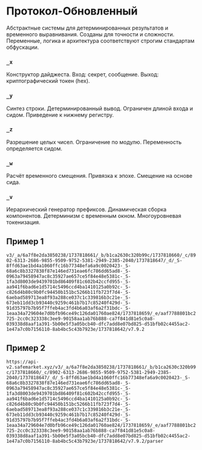 # Протокол-Обновленный

Абстрактные системы для детерминированных результатов и временного выравнивания. Созданы для точности и сложности. Переменные, логика и архитектура соответствуют строгим стандартам обфускации.

### `_x`
Конструктор дайджеста. Вход: секрет, сообщение. Выход: криптографический токен (hex).

### `_y`
Синтез строки. Детерминированный вывод. Ограничен длиной входа и сидом. Приведение к нижнему регистру.

### `_z`
Разрешение целых чисел. Ограничение по модулю. Переменность определяется сидом.

### `_w`
Расчёт временного смещения. Привязка к эпохе. Смещение на основе сида.

### `_v`
Иерархический генератор префиксов. Динамическая сборка компонентов. Детерминизм с временным окном. Многоуровневая токенизация.

## Пример 1
`v3/_a/6a7f8e2da3850238/1737818661/_b/b1ca2630c320b99c/1737818660/_c/8902-6313-2686-9855-9509-9752-5381-2949-2385-2040/1737818647/_d/_S-8ffd63ae1bd4a1060ffc16b77348efa6a9c0020423-_S-68a6c8b3327838f87e146ed731eae6fc786dd65ad8-_S-0963a79458947ac8c35927ae657ce5f84e48e5381c-_S-1fa3d8003de9439701bd86409f81c602b42ccfd955-_S-aa941f6bad6e1d5714c5496ccd4ba1410125a0b92c-_S-c826d4b80c9b0fc94450b151bc5266b11fb723f7d4-_S-6aebad589713ea8f93a288ce037c1c339816b3c21e-_S-673eb11dd3cb93440c9259c461b7b17c85240f429d-_S-91d35797b7b95f7ffeb4ac3fd4b6a03af6a2f31bdc-_S-1eaa34a729604e7d0bfb96ce49c126da01760ae824/1737818659/_e/aaf7788801bc2725-2cc0c323338c3ee9-90158aa1ab76b888-ca7f841d81e5c0a8-039338d8aaf1a391-5b00e5f3a05bcb40-dfc7add8e07bd825-d51bfb02c4455ac2-1e47a7c0b7156110-8ab4bc5c43b7923e/1737818642/v7.9.2`

## Пример 2 
`https://api-v2.safemarket.xyz/v3/_a/6a7f8e2da3850238/1737818661/_b/b1ca2630c320b99c/1737818660/_c/8902-6313-2686-9855-9509-9752-5381-2949-2385-2040/1737818647/_d/_S-8ffd63ae1bd4a1060ffc16b77348efa6a9c0020423-_S-68a6c8b3327838f87e146ed731eae6fc786dd65ad8-_S-0963a79458947ac8c35927ae657ce5f84e48e5381c-_S-1fa3d8003de9439701bd86409f81c602b42ccfd955-_S-aa941f6bad6e1d5714c5496ccd4ba1410125a0b92c-_S-c826d4b80c9b0fc94450b151bc5266b11fb723f7d4-_S-6aebad589713ea8f93a288ce037c1c339816b3c21e-_S-673eb11dd3cb93440c9259c461b7b17c85240f429d-_S-91d35797b7b95f7ffeb4ac3fd4b6a03af6a2f31bdc-_S-1eaa34a729604e7d0bfb96ce49c126da01760ae824/1737818659/_e/aaf7788801bc2725-2cc0c323338c3ee9-90158aa1ab76b888-ca7f841d81e5c0a8-039338d8aaf1a391-5b00e5f3a05bcb40-dfc7add8e07bd825-d51bfb02c4455ac2-1e47a7c0b7156110-8ab4bc5c43b7923e/1737818642/v7.9.2/parser`
